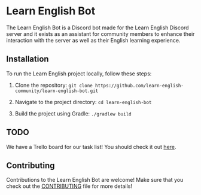 # Learn English Bot

The Learn English Bot is a Discord bot made for the Learn English Discord server and it exists as an assistant for community members to enhance their interaction with the server as well as their English learning experience.

## Installation

To run the Learn English project locally, follow these steps:

1.  Clone the repository:
    `git clone https://github.com/learn-english-community/learn-english-bot.git`

2.  Navigate to the project directory:
    `cd learn-english-bot`

3.  Build the project using Gradle:
	`./gradlew build`

## TODO
We have a Trello board for our task list! You should check it out [here](https://trello.com/b/41aqc4OD/discord-bot).

## Contributing
Contributions to the Learn English Bot are welcome! Make sure that you check out the [CONTRIBUTING](CONTRIBUTING) file for more details!
